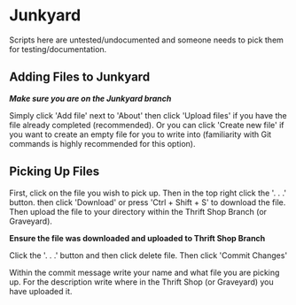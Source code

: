 # Junkyard

Scripts here are untested/undocumented and someone needs to pick them for testing/documentation. 

## Adding Files to Junkyard
***Make sure you are on the Junkyard branch***

Simply click 'Add file' next to 'About' then click 'Upload files' if you have the file already completed (recommended). Or you can click 'Create new file' if you want to create an empty file for you to write into (familiarity with Git commands is highly recommended for this option).

## Picking Up Files
First, click on the file you wish to pick up. Then in the top right click the '. . .' button. then click 'Download' or press 'Ctrl + Shift + S' to download the file. Then upload the file to your directory within the Thrift Shop Branch (or Graveyard).

**Ensure the file was downloaded and uploaded to Thrift Shop Branch**

Click the '. . .' button and then click delete file. Then click 'Commit Changes' 

Within the commit message write your name and what file you are picking up.
For the description write where in the Thrift Shop (or Graveyard) you have uploaded it.

